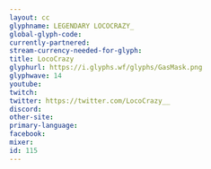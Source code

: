 ```yaml
---
layout: cc
glyphname: LEGENDARY LOCOCRAZY_
global-glyph-code: 
currently-partnered: 
stream-currency-needed-for-glyph: 
title: LocoCrazy
glyphurl: https://i.glyphs.wf/glyphs/GasMask.png
glyphwave: 14
youtube: 
twitch: 
twitter: https://twitter.com/LocoCrazy__
discord: 
other-site: 
primary-language: 
facebook: 
mixer: 
id: 115
---
```


